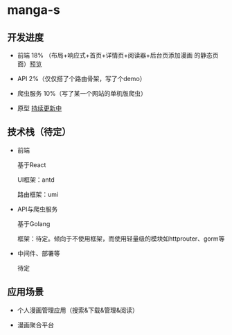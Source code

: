 # manga-s


## 开发进度
- 前端
18% （布局+响应式+首页+详情页+阅读器+后台页添加漫画 的静态页面）[预览](http://nicopoi.com:8000/)

- API
2%（仅仅搭了个路由骨架，写了个demo）

- 爬虫服务
10%（写了某一个网站的单机版爬虫）

- 原型
[持续更新中](https://free.modao.cc/app/t82fsps5qak0zbvvfqi6vgq3kqmr)

## 技术栈（待定）
- 前端

  基于React
  
  UI框架：antd
  
  路由框架：umi

- API与爬虫服务

  基于Golang
  
  框架：待定。倾向于不使用框架，而使用轻量级的模块如httprouter、gorm等

- 中间件、部署等

  待定

## 应用场景
- 个人漫画管理应用（搜索&下载&管理&阅读）

- 漫画聚合平台
